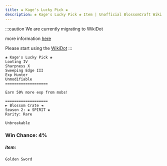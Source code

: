 ```yaml
---
title: ❀ Kage's Lucky Pick ❀
description: ❀ Kage's Lucky Pick ❀ Item | Unofficial BlossomCraft Wiki
---
```

:::caution
We are currently migrating to WikiDot

more information [here](/starter/home/)

Please start using the [WikiDot](https://unofficialblossomcraftwiki.wikidot.com/)
:::

```
❀ Kage's Lucky Pick ❀
Looting IV
Sharpness X
Sweeping Edge III
Exp Hunter
Unmodifiable
===================

Earn 50% more exp from mobs!

===================
► Blossom Crate ◄
Season 2: ❀ SPIRIT ❀
Rarity: Rare

Unbreakable
```
### Win Chance: 4%

##### item:
`Golden Sword`